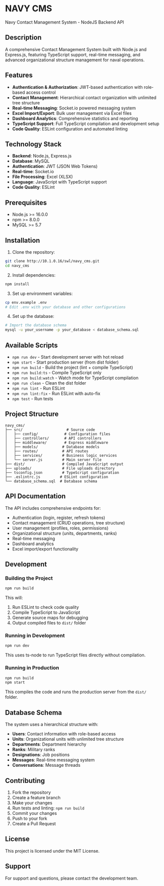 # NAVY CMS
Navy Contact Management System - NodeJS Backend API

## Description
A comprehensive Contact Management System built with Node.js and Express.js, featuring TypeScript support, real-time messaging, and advanced organizational structure management for naval operations.

## Features
- **Authentication & Authorization**: JWT-based authentication with role-based access control
- **Contact Management**: Hierarchical contact organization with unlimited tree structure
- **Real-time Messaging**: Socket.io powered messaging system
- **Excel Import/Export**: Bulk user management via Excel files
- **Dashboard Analytics**: Comprehensive statistics and reporting
- **TypeScript Support**: Full TypeScript compilation and development setup
- **Code Quality**: ESLint configuration and automated linting

## Technology Stack
- **Backend**: Node.js, Express.js
- **Database**: MySQL
- **Authentication**: JWT (JSON Web Tokens)
- **Real-time**: Socket.io
- **File Processing**: Excel (XLSX)
- **Language**: JavaScript with TypeScript support
- **Code Quality**: ESLint

## Prerequisites
- Node.js >= 16.0.0
- npm >= 8.0.0
- MySQL >= 5.7

## Installation

1. Clone the repository:
```bash
git clone http://10.1.0.16/swl/navy_cms.git
cd navy_cms
```

2. Install dependencies:
```bash
npm install
```

3. Set up environment variables:
```bash
cp env.example .env
# Edit .env with your database and other configurations
```

4. Set up the database:
```bash
# Import the database schema
mysql -u your_username -p your_database < database_schema.sql
```

## Available Scripts

- `npm run dev` - Start development server with hot reload
- `npm start` - Start production server (from dist folder)
- `npm run build` - Build the project (lint + compile TypeScript)
- `npm run build:ts` - Compile TypeScript only
- `npm run build:watch` - Watch mode for TypeScript compilation
- `npm run clean` - Clean the dist folder
- `npm run lint` - Run ESLint
- `npm run lint:fix` - Run ESLint with auto-fix
- `npm test` - Run tests

## Project Structure
```
navy_cms/
├── src/                    # Source code
│   ├── config/            # Configuration files
│   ├── controllers/       # API controllers
│   ├── middleware/        # Express middleware
│   ├── models/           # Database models
│   ├── routes/           # API routes
│   ├── services/         # Business logic services
│   └── server.js         # Main server file
├── dist/                 # Compiled JavaScript output
├── uploads/              # File uploads directory
├── tsconfig.json         # TypeScript configuration
├── .eslintrc.js         # ESLint configuration
└── database_schema.sql  # Database schema
```

## API Documentation
The API includes comprehensive endpoints for:
- Authentication (login, register, refresh tokens)
- Contact management (CRUD operations, tree structure)
- User management (profiles, roles, permissions)
- Organizational structure (units, departments, ranks)
- Real-time messaging
- Dashboard analytics
- Excel import/export functionality

## Development

### Building the Project
```bash
npm run build
```
This will:
1. Run ESLint to check code quality
2. Compile TypeScript to JavaScript
3. Generate source maps for debugging
4. Output compiled files to `dist/` folder

### Running in Development
```bash
npm run dev
```
This uses ts-node to run TypeScript files directly without compilation.

### Running in Production
```bash
npm run build
npm start
```
This compiles the code and runs the production server from the `dist/` folder.

## Database Schema
The system uses a hierarchical structure with:
- **Users**: Contact information with role-based access
- **Units**: Organizational units with unlimited tree structure
- **Departments**: Department hierarchy
- **Ranks**: Military ranks
- **Designations**: Job positions
- **Messages**: Real-time messaging system
- **Conversations**: Message threads

## Contributing
1. Fork the repository
2. Create a feature branch
3. Make your changes
4. Run tests and linting: `npm run build`
5. Commit your changes
6. Push to your fork
7. Create a Pull Request

## License
This project is licensed under the MIT License.

## Support
For support and questions, please contact the development team.